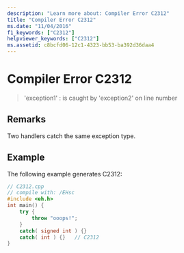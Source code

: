 ```yaml
---
description: "Learn more about: Compiler Error C2312"
title: "Compiler Error C2312"
ms.date: "11/04/2016"
f1_keywords: ["C2312"]
helpviewer_keywords: ["C2312"]
ms.assetid: c8bcfd06-12c1-4323-bb53-ba392d36daa4
---
```

# Compiler Error C2312

> 'exception1' : is caught by 'exception2' on line number

## Remarks

Two handlers catch the same exception type.

## Example

The following example generates C2312:

```cpp
// C2312.cpp
// compile with: /EHsc
#include <eh.h>
int main() {
    try {
        throw "ooops!";
    }
    catch( signed int ) {}
    catch( int ) {}   // C2312
}
```
